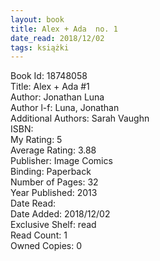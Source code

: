 ```yaml
---
layout: book
title: Alex + Ada  no. 1
date_read: 2018/12/02
tags: książki
---
```


Book Id: 18748058<br />
Title: Alex + Ada #1<br />
Author: Jonathan Luna<br />
Author l-f: Luna, Jonathan<br />
Additional Authors: Sarah Vaughn<br />
ISBN: <br />
My Rating: 5<br />
Average Rating: 3.88<br />
Publisher: Image Comics<br />
Binding: Paperback<br />
Number of Pages: 32<br />
Year Published: 2013<br />
Date Read: <br />
Date Added: 2018/12/02<br />
Exclusive Shelf: read<br />
Read Count: 1<br />
Owned Copies: 0<br />


